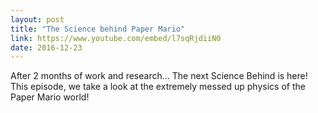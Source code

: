 ```yaml
---
layout: post
title: "The Science behind Paper Mario"
link: https://www.youtube.com/embed/l7sqRjdiiN0
date: 2016-12-23
---
```


After 2 months of work and research... The next Science Behind is here!
This episode, we take a look at the extremely messed up physics of the Paper Mario world! 